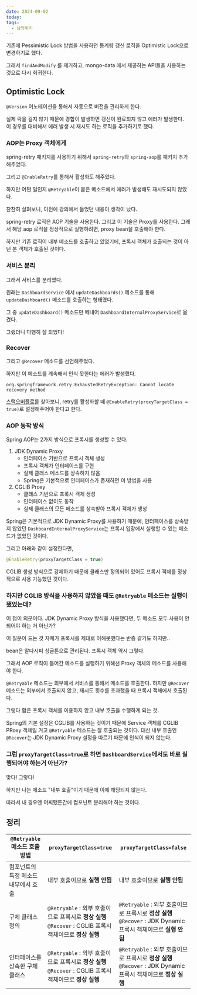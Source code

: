 ```yaml
---
date: 2024-09-02
today: 
tags:
  - 남의위키
---
```



기존에 Pessimistic Lock 방법을 사용하던 통계량 갱신 로직을 Optimistic Lock으로 변경하기로 했다.

그래서 `findAndModify` 를 제거하고, mongo-data 에서 제공하는 API들을 사용하는 것으로 다시 회귀한다.

## Optimistic Lock

`@Version` 어노테이션을 통해서 자동으로 버전을 관리하게 한다.

실제 락을 걸지 않기 때문에 경합이 발생하면 갱신이 완료되지 않고 에러가 발생한다.   
이 경우를 대비해서 에러 발생 시 재시도 하는 로직을 추가하기로 했다.


### AOP는 Proxy 객체에게
spring-retry 패키지를 사용하기 위해서 `spring-retry`와 `spring-aop`를 패키지 추가해주었다.

그리고 `@EnableRetry`를 통해서 활성화도 해주었다.

하지만 어쩐 일인지 `@Retryable`이 붙은 메소드에서 에러가 발생해도 재시도되지 않았다.

찬찬히 살펴보니, 이전에 강의에서 들었던 내용이 생각이 났다.

spring-retry 로직은 AOP 기술을 사용한다.
그리고 이 기술은 Proxy를 사용한다.
그래서 해당 aop 로직을 정상적으로 실행하려면, proxy bean을 호출해야 한다.

하지만 기존 로직이 내부 메소드를 호출하고 있었기에, 프록시 객체가 호출되는 것이 아닌 본 객체가 호출된 것이다.

### 서비스 분리
그래서 서비스를 분리했다.

원래는 `DashboardService` 에서 `updateDashboards()` 메소드를 통해 `updateDashboard()` 메소드를 호출하는 형태였다.

그 중 `updateDashboard()` 메소드만 떼내어 `DashboardInternalProxyService`로 옮겼다.

그랬더니 다행히 잘 되었다!


### Recover

그리고 `@Recover` 메소드를 선언해주었다.

하지만 이 메소드를 계속해서 인식 못한다는 에러가 발생했다.
```
org.springframework.retry.ExhaustedRetryException: Cannot locate recovery method
```

[스택오버플로](https://stackoverflow.com/questions/53150345/spring-retry-cannot-locate-recovery-method-when-implement-an-interface)를 찾아보니, retry를 활성화할 때 `@EnableRetry(proxyTargetClass = true)`로 설정해주어야 한다고 한다. 


### AOP 동작 방식

Spring AOP는 2가지 방식으로 프록시를 생성할 수 있다.
1. JDK Dynamic Proxy
	- 인터페이스 기반으로 프록시 객체 생성
	- 프록시 객체가 인터페이스를 구현
	- 실제 클래스 메소드를 상속하지 않음
	- Spring은 기본적으로 인터페이스가 존재하면 이 방법을 사용
2. CGLIB Proxy
	- 클래스 기반으로 프록시 객체 생성
	- 인터페이스 없이도 동작
	- 실제 클래스의 모든 메소드를 상속받아 프록시 객체가 생성

Spring은 기본적으로 JDK Dynamic Proxy를 사용하기 때문에, 인터페이스를 상속받지 않았던 `DashboardInternalProxyService`는 프록시 입장에서 실행할 수 있는 메소드가 없었던 것이다.

그리고 아래와 같이 설정한다면,
```java
@EnableRetry(proxyTargetClass = true)
```

CGLIB 생성 방식으로 강제하기 때문에 클래스만 정의되어 있어도 프록시 객체를 정상적으로 사용 가능했던 것이다.

### 하지만 CGLIB 방식을 사용하지 않았을 때도 `@Retryable` 메소드는 실행이 됐었는데?

이 점이 의문이다.
JDK Dynamic Proxy 방식을 사용했다면, 두 메소드 모두 사용이 안되어야 하는 거 아닌가?

이 질문이 드는 것 자체가 프록시를 제대로 이해못했다는 반증 같기도 하지만..

bean은 알다시피 싱글톤으로 관리된다.
프록시 객체 역시 그렇다.

그래서 AOP 로직이 들어간 메소드를 실행하기 위해선 Proxy 객체의 메소드를 사용해야 한다.

`@Retryable` 메소드는 외부에서 서비스를 통해서 메소드를 호출한다.
하지만 `@Recover` 메소드는 외부에서 호출되지 않고, 재시도 횟수를 초과했을 때 프록시 객체에서 호출된다.

그렇다 함은 프록시 객체를 이용하지 않고 내부 호출을 수행하게 되는 것.

Spring의 기본 설정은 CGLIB를 사용하는 것이기 때문에 Service 객체를 CGLIB PRoxy 객체일 거고 `@Retryable` 메소드는 잘 호출되는 것이다.
대신 내부 호출인 `@Recover`는 JDK Dynamic Proxy 설정을 따르기 때문에 인식이 되지 않는다.

### 그럼 `proxyTargetClass=true`로 하면 `DashboardService`에서도 바로 실행되어야 하는거 아닌가?

맞다! 그렇다! 


하지만 나는 메소드 "내부 호출"이기 때문에 이에 해당되지 않는다.

따라서 내 경우엔 어찌됐든간에 컴포넌트 분리해야 하는 것이다.


## 정리

| `@Retryable` 메소드 호출 방법 | `proxyTargetClass=true`                                                          | `proxyTargetClass=false`                                                               |
| ---------------------- | -------------------------------------------------------------------------------- | -------------------------------------------------------------------------------------- |
| 컴포넌트의 특정 메소드 내부에서 호출   | 내부 호출이므로 **실행 안됨**                                                               | 내부 호출이므로 **실행 안됨**                                                                     |
| 구체 클래스 정의              | `@Retryable` : 외부 호출이므로 프록시로 **정상 실행**<br>`@Recover` : CGLIB 프록시 객체이므로 **정상 실행** | `@Retryable` : 외부 호출이므로 프록시로 **정상 실행**<br>`@Recover` : JDK Dynamic 프록시 객체이므로 **실행 안됨** |
| 인터페이스를 상속한 구체 클래스      | `@Retryable` : 외부 호출이므로 프록시로 **정상 실행**<br>`@Recover` : CGLIB 프록시 객체이므로 **정상 실행** | `@Retryable` : 외부 호출이므로 프록시로 **정상 실행**<br>`@Recover` : JDK Dynamic 프록시 객체이므로 **정상 실행** |

